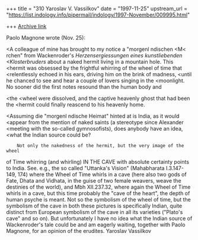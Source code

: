 +++
title = "310 Yaroslav V. Vassilkov"
date = "1997-11-25"
upstream_url = "https://list.indology.info/pipermail/indology/1997-November/009995.html"

+++
[Archive link](https://list.indology.info/pipermail/indology/1997-November/009995.html)

Paolo Magnone wrote (Nov. 25):

<A colleague of mine has brought to my notice a "morgenl ndischen
<M< rchen" from Wackenroder's *Herzensergiessungen eines kunstliebenden
<Klosterbruders* about a naked hermit living in a mountain hole. This
<hermit was obsessed by the frightful whirring of the wheel of time that
<relentlessly echoed in his ears, driving him on the brink of madness,
<until he chanced to see and hear a couple of lovers singing in the
<moonlight. No sooner did the first notes resound than the human body and

<the
<wheel were dissolved, and the captive heavenly ghost that had been the
<hermit could finally reascend to his heavenly home.

<Assuming die "morgenl ndische Heimat" hinted at is India, as it would
<appear from the mention of naked saints (a stereotype since Alexander
<meeting with the so-called gymnosofists), does anybody have an idea,
<what the Indian source could be?

        Not only the nakedness of the hermit, but the very image of the wheel
of Time whirring (and whirling) IN THE CAVE with absolute certainty points
to India. See. e.g., the so called "Uttanka's Vision" (Mahabharata I.3.147-149,
174) where the Wheel of Time whirls in a cave (here also two gods of Fate,
Dhata and Vidhata, in the guise of two female weavers, weave the destinies
of the world), and Mbh XII.237.32, where again the Wheel of Time whirls
in a cave, but this time probably the "cave of the heart", the depth of
human psyche is meant. Not so the symbolism of the wheel of time, but the
symbolism of the cave in both these pictures is specifically Indian, quite
distinct from European symbolism of the cave in all its varieties
("Plato's cave" and so on).
        But unfortunately I have no idea what the Indian source of
Wackenroder's tale could be and am eagerly waiting, together with Paolo
Magnone, for an opinion of the erudites.
                                Yaroslav Vassilkov




